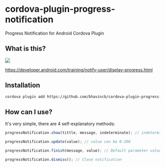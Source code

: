# cordova-plugin-progress-notification
Progress Notification for Android Cordova Plugin


## What is this?
![](https://developer.android.com/images/ui/notifications/progress_bar_summary.png)

https://developer.android.com/training/notify-user/display-progress.html

## Installation
```bash
cordova plugin add https://github.com/bhavincb/cordova-plugin-progress-notification
```

## How can I use?
It's very simple, there are 4 self-explanatory methods:

```javascript
progressNotification.show(tittle, message, indeterminate); // indeterminate is optional

progressNotification.update(value); // value can be 0-100

progressNotification.finish(message, value); // Default parameter value for this method is 100

progressNotification.dismiss(); // Close notification
```
